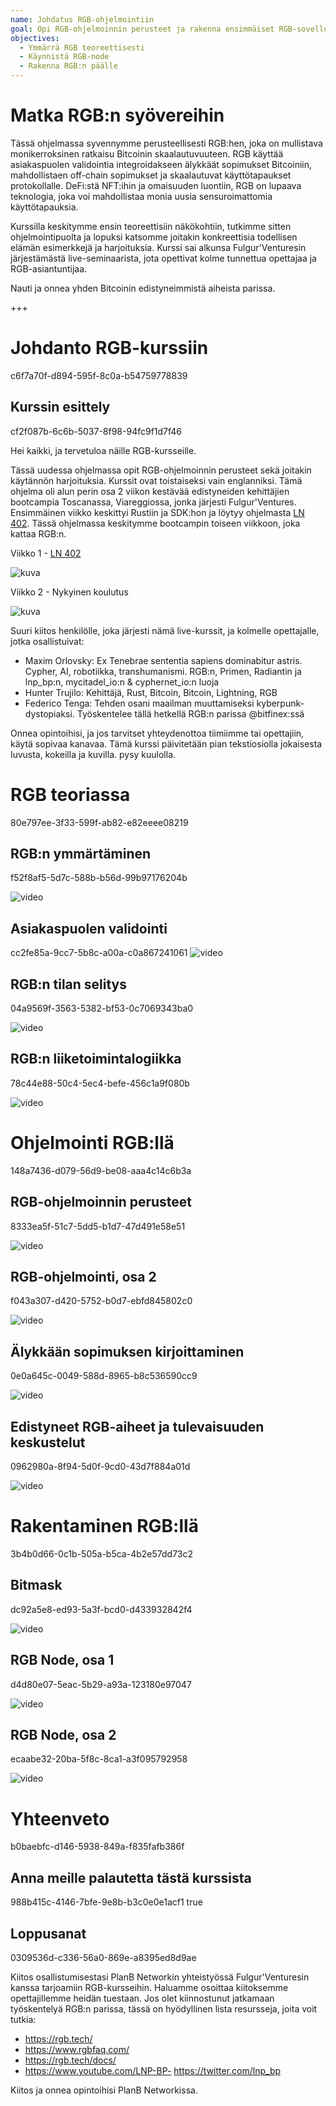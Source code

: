 ```yaml
---
name: Johdatus RGB-ohjelmointiin
goal: Opi RGB-ohjelmoinnin perusteet ja rakenna ensimmäiset RGB-sovelluksesi
objectives:
  - Ymmärrä RGB teoreettisesti
  - Käynnistä RGB-node
  - Rakenna RGB:n päälle
---
```


# Matka RGB:n syövereihin

Tässä ohjelmassa syvennymme perusteellisesti RGB:hen, joka on mullistava monikerroksinen ratkaisu Bitcoinin skaalautuvuuteen. RGB käyttää asiakaspuolen validointia integroidakseen älykkäät sopimukset Bitcoiniin, mahdollistaen off-chain sopimukset ja skaalautuvat käyttötapaukset protokollalle. DeFi:stä NFT:ihin ja omaisuuden luontiin, RGB on lupaava teknologia, joka voi mahdollistaa monia uusia sensuroimattomia käyttötapauksia.

Kurssilla keskitymme ensin teoreettisiin näkökohtiin, tutkimme sitten ohjelmointipuolta ja lopuksi katsomme joitakin konkreettisia todellisen elämän esimerkkejä ja harjoituksia. Kurssi sai alkunsa Fulgur'Venturesin järjestämästä live-seminaarista, jota opettivat kolme tunnettua opettajaa ja RGB-asiantuntijaa.

Nauti ja onnea yhden Bitcoinin edistyneimmistä aiheista parissa.

+++

# Johdanto RGB-kurssiin
<partId>c6f7a70f-d894-595f-8c0a-b54759778839</partId>

## Kurssin esittely
<chapterId>cf2f087b-6c6b-5037-8f98-94fc9f1d7f46</chapterId>

Hei kaikki, ja tervetuloa näille RGB-kursseille.

Tässä uudessa ohjelmassa opit RGB-ohjelmoinnin perusteet sekä joitakin käytännön harjoituksia. Kurssit ovat toistaiseksi vain englanniksi. Tämä ohjelma oli alun perin osa 2 viikon kestävää edistyneiden kehittäjien bootcampia Toscanassa, Viareggiossa, jonka järjesti Fulgur'Ventures. Ensimmäinen viikko keskittyi Rustiin ja SDK:hon ja löytyy ohjelmasta [LN 402](https://planb.network/courses/ln402). Tässä ohjelmassa keskitymme bootcampin toiseen viikkoon, joka kattaa RGB:n.

Viikko 1 - [LN 402](https://planb.network/courses/ln402)

![kuva](assets/image/1.webp)

Viikko 2 - Nykyinen koulutus

![kuva](assets/image/2.webp)

Suuri kiitos henkilölle, joka järjesti nämä live-kurssit, ja kolmelle opettajalle, jotka osallistuivat:

- Maxim Orlovsky: Ex Tenebrae sententia sapiens dominabitur astris. Cypher, AI, robotiikka, transhumanismi. RGB:n, Primen, Radiantin ja lnp_bp:n, mycitadel_io:n & cyphernet_io:n luoja
- Hunter Trujilo: Kehittäjä, Rust, Bitcoin, Bitcoin, Lightning, RGB
- Federico Tenga: Tehden osani maailman muuttamiseksi kyberpunk-dystopiaksi. Työskentelee tällä hetkellä RGB:n parissa @bitfinex:ssä

Onnea opintoihisi, ja jos tarvitset yhteydenottoa tiimiimme tai opettajiin, käytä sopivaa kanavaa. Tämä kurssi päivitetään pian tekstiosiolla jokaisesta luvusta, kokeilla ja kuvilla. pysy kuulolla.

# RGB teoriassa
<partId>80e797ee-3f33-599f-ab82-e82eeee08219</partId>

## RGB:n ymmärtäminen
<chapterId>f52f8af5-5d7c-588b-b56d-99b97176204b</chapterId>

![video](https://youtu.be/AF2XbifPGXM)

## Asiakaspuolen validointi
<chapterId>cc2fe85a-9cc7-5b8c-a00a-c0a867241061</chapterId>
![video](https://youtu.be/FS6PDprWl5Q)

## RGB:n tilan selitys
<chapterId>04a9569f-3563-5382-bf53-0c7069343ba0</chapterId>

![video](https://youtu.be/tmAVdyXGmj4)

## RGB:n liiketoimintalogiikka
<chapterId>78c44e88-50c4-5ec4-befe-456c1a9f080b</chapterId>

![video](https://youtu.be/lUTjeuM0oTA)

# Ohjelmointi RGB:llä
<partId>148a7436-d079-56d9-be08-aaa4c14c6b3a</partId>

## RGB-ohjelmoinnin perusteet
<chapterId>8333ea5f-51c7-5dd5-b1d7-47d491e58e51</chapterId>

![video](https://youtu.be/Uo1UoxiImsI)

## RGB-ohjelmointi, osa 2
<chapterId>f043a307-d420-5752-b0d7-ebfd845802c0</chapterId>

![video](https://youtu.be/sVoKIi-1XbY)

## Älykkään sopimuksen kirjoittaminen
<chapterId>0e0a645c-0049-588d-8965-b8c536590cc9</chapterId>

![video](https://youtu.be/GRwS-NvWF3I)

## Edistyneet RGB-aiheet ja tulevaisuuden keskustelut
<chapterId>0962980a-8f94-5d0f-9cd0-43d7f884a01d</chapterId>

![video](https://youtu.be/mqCupTlDbA0)

# Rakentaminen RGB:llä
<partId>3b4b0d66-0c1b-505a-b5ca-4b2e57dd73c2</partId>

## Bitmask	
<chapterId>dc92a5e8-ed93-5a3f-bcd0-d433932842f4</chapterId>

![video](https://youtu.be/nbUtV8GOR_U)

## RGB Node, osa 1
<chapterId>d4d80e07-5eac-5b29-a93a-123180e97047</chapterId>

![video](https://youtu.be/5iAhsgCSL3U)

## RGB Node, osa 2
<chapterId>ecaabe32-20ba-5f8c-8ca1-a3f095792958</chapterId>

![video](https://youtu.be/piQQH4Q2nr0)


# Yhteenveto
<partId>b0baebfc-d146-5938-849a-f835fafb386f</partId>


## Anna meille palautetta tästä kurssista
<chapterId>988b415c-4146-7bfe-9e8b-b3c0e0e1acf1</chapterId>
<isCourseReview>true</isCourseReview>

## Loppusanat
<chapterId>0309536d-c336-56a0-869e-a8395ed8d9ae</chapterId>

Kiitos osallistumisestasi PlanB Networkin yhteistyössä Fulgur'Venturesin kanssa tarjoamiin RGB-kursseihin. Haluamme osoittaa kiitoksemme opettajillemme heidän tuestaan. Jos olet kiinnostunut jatkamaan työskentelyä RGB:n parissa, tässä on hyödyllinen lista resursseja, joita voit tutkia:

- https://rgb.tech/
- https://www.rgbfaq.com/
- https://rgb.tech/docs/
- https://www.youtube.com/LNP-BP- https://twitter.com/lnp_bp

Kiitos ja onnea opintoihisi PlanB Networkissa.